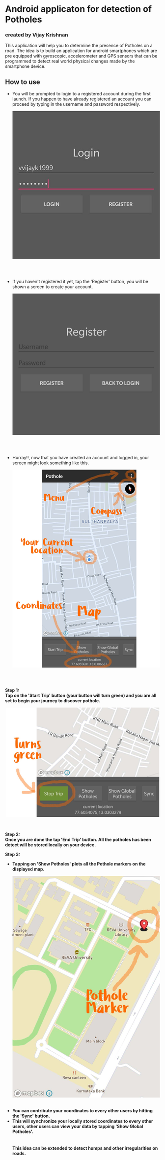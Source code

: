 # Android applicaton for detection of Potholes
### created by Vijay Krishnan

This application will help you to determine the presence of Potholes on a road. The idea is to build an
application for android smartphones which are pre equipped with gyroscopic, accelerometer and GPS
sensors that can be programmed to detect real world physical changes made by the
smartphone device.


## How to use

* You will be prompted to login to a registered account during the first launch. If you happen to have already registered an     account     you can proceed by typing in the username and password respectively.
  <p align="center"><img src="Screenshots/login.jpg" width="500" alt="accessibility text"></p><br><br>

* If you haven't registered it yet, tap the 'Register' button, you will be shown a screen to create your account.
  <p align="center"><img src="Screenshots/register.jpg" width="500" alt="accessibility text"></p><br><br>

* Hurray!!, now that you have created an account and logged in, your screen might look something like this.
  <p align="center"><img src="Screenshots/main.jpg" width="500" alt="accessibility text"></p><br><br>

<b>Step 1:<b><br>
Tap on the 'Start Trip' button (your button will turn green) and you are all set to begin your journey to discover pothole.
<p align="center"><img src="Screenshots/start_trip.jpg" width="500" alt="accessibility text"></p><br>
  
<b>Step 2:<b><br>
Once you are done the tap 'End Trip' button. All the potholes has been detect will be stored locally on your device.

<b>Step 3:<b><br>
* Tapping on 'Show Potholes' plots all the Pothole markers on the displayed map.
  <p align="center"><img src="Screenshots/pothole_marker.jpg" width="500" alt="accessibility text"></p><br>
* You can contribute your coordinates to every other users by hitting the 'Sync' button.
* This will synchronize your locally stored coordinates to every other users, other users can view your data by tapping 'Show Global         Potholes'.
<br><br>
  <h4>This idea can be extended to detect humps and other irregularities on roads.</h4>
